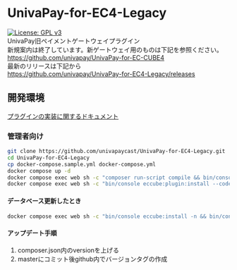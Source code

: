 # UnivaPay-for-EC4-Legacy

[![License: GPL v3](https://img.shields.io/badge/License-GPLv3-blue.svg)](https://www.gnu.org/licenses/gpl-3.0)  
UnivaPay旧ペイメントゲートウェイプラグイン  
新規案内は終了しています。新ゲートウェイ用のものは下記を参照ください。  
<https://github.com/univapay/UnivaPay-for-EC-CUBE4>  
最新のリリースは下記から  
<https://github.com/univapay/UnivaPay-for-EC4-Legacy/releases>

## 開発環境

[プラグインの実装に関するドキュメント](UpcPaymentPlugin/README.md)

### 管理者向け

```sh
git clone https://github.com/univapaycast/UnivaPay-for-EC4-Legacy.git
cd UnivaPay-for-EC4-Legacy
cp docker-compose.sample.yml docker-compose.yml
docker compose up -d
docker compose exec web sh -c "composer run-script compile && bin/console eccube:install -n"
docker compose exec web sh -c "bin/console eccube:plugin:install --code=UpcPaymentPlugin && bin/console eccube:plugin:enable --code=UpcPaymentPlugin"
```

#### データベース更新したとき

```sh
docker compose exec web sh -c "bin/console eccube:install -n && bin/console eccube:plugin:install --code=UpcPaymentPlugin && bin/console eccube:plugin:enable --code=UpcPaymentPlugin"
```

#### アップデート手順

1. composer.json内のversionを上げる
2. masterにコミット後github内でバージョンタグの作成
